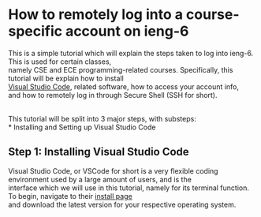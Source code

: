 # How to remotely log into a course-specific account on ieng-6

This is a simple tutorial which will explain the steps taken to log into ieng-6. This is used for certain classes,
<br> namely CSE and ECE programming-related courses. Specifically, this tutorial will be explain how to install 
<br> [Visual Studio Code](https://code.visualstudio.com/), related software, how to access your account info, 
<br> and how to remotely log in through Secure Shell (SSH for short).

<br> This tutorial will be split into 3 major steps, with substeps:
<br> * Installing and Setting up Visual Studio Code

## Step 1: Installing Visual Studio Code
Visual Studio Code, or VSCode for short is a very flexible coding environment used by a large amount of users, and is the 
<br> interface which we will use in this tutorial, namely for its terminal function. To begin, navigate to their [install page](https://code.visualstudio.com/Download)
<br> and download the latest version for your respective operating system.
